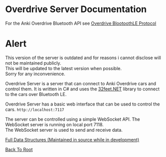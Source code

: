 # Overdrive Server Documentation
For the Anki Overdrive Bluetooth API see [Overdrive BlootoothLE Protocol](https://github.com/MasterAirscrachDev/Anki-Partydrive/blob/main/OverdriveServer/Overdrive%20BLE.md#anki-overdrive-bluetooth-api)

# Alert
This version of the server is outdated and for reasons i cannot disclose will not be maintained publicly.  
This will be updated to the latest version when possible.  
Sorry for any inconvenience.  

Overdrive Server is a server that can connect to Anki Overdrive cars and control them. It is written in C# and uses the [32feet.NET](https://inthehand.com/components/32feet/) library to connect to the cars over Bluetooth LE.

Overdrive Server has a basic web interface that can be used to control the cars. 
`http://localhost:7117`

The server can be controlled using a simple WebSocket API. The WebSocket server is running on local port 7118.  
The WebSocket server is used to send and receive data.

[Full Data Structures (Maintained in source while in development)](https://github.com/MasterAirscrachDev/Anki-Partydrive/blob/main/Assets/Scripts/CarData/NetDefinitions.cs)

[Back To Root](https://github.com/MasterAirscrachDev/Anki-Partydrive?tab=readme-ov-file#anki-partydrive)